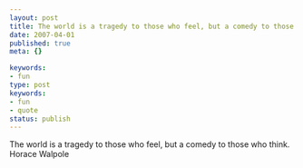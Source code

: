 ```yaml
---
layout: post
title: The world is a tragedy to those who feel, but a comedy to those who think.
date: 2007-04-01
published: true
meta: {}

keywords:
- fun
type: post
keywords:
- fun
- quote
status: publish
---
```

The world is a tragedy to those who feel, but a comedy to those who think.<br />Horace Walpole
